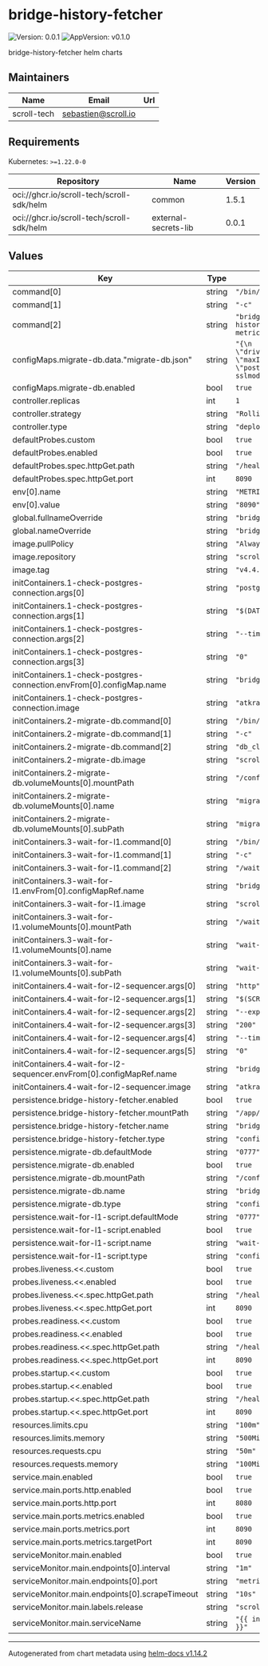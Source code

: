 # bridge-history-fetcher

![Version: 0.0.1](https://img.shields.io/badge/Version-0.0.1-informational?style=flat-square) ![AppVersion: v0.1.0](https://img.shields.io/badge/AppVersion-v0.1.0-informational?style=flat-square)

bridge-history-fetcher helm charts

## Maintainers

| Name | Email | Url |
| ---- | ------ | --- |
| scroll-tech | <sebastien@scroll.io> |  |

## Requirements

Kubernetes: `>=1.22.0-0`

| Repository | Name | Version |
|------------|------|---------|
| oci://ghcr.io/scroll-tech/scroll-sdk/helm | common | 1.5.1 |
| oci://ghcr.io/scroll-tech/scroll-sdk/helm | external-secrets-lib | 0.0.1 |

## Values

| Key | Type | Default | Description |
|-----|------|---------|-------------|
| command[0] | string | `"/bin/sh"` |  |
| command[1] | string | `"-c"` |  |
| command[2] | string | `"bridgehistoryapi-fetcher --config /app/conf/bridge-history-config.json --metrics --metrics.addr 0.0.0.0 --metrics.port ${METRICS_PORT} --log.debug"` |  |
| configMaps.migrate-db.data."migrate-db.json" | string | `"{\n  \"l1\": {},\n  \"l2\": {},\n  \"db\": {\n    \"driver_name\": \"postgres\",\n    \"maxOpenNum\": 50,\n    \"maxIdleNume\": 5,\n    \"dsn\": \"postgres://postgres:qwerty12345@postgresql:5432/scroll?sslmode=disable\"\n  }\n}\n"` |  |
| configMaps.migrate-db.enabled | bool | `true` |  |
| controller.replicas | int | `1` |  |
| controller.strategy | string | `"RollingUpdate"` |  |
| controller.type | string | `"deployment"` |  |
| defaultProbes.custom | bool | `true` |  |
| defaultProbes.enabled | bool | `true` |  |
| defaultProbes.spec.httpGet.path | string | `"/health"` |  |
| defaultProbes.spec.httpGet.port | int | `8090` |  |
| env[0].name | string | `"METRICS_PORT"` |  |
| env[0].value | string | `"8090"` |  |
| global.fullnameOverride | string | `"bridge-history-fetcher"` |  |
| global.nameOverride | string | `"bridge-history-fetcher"` |  |
| image.pullPolicy | string | `"Always"` |  |
| image.repository | string | `"scrolltech/bridgehistoryapi-fetcher"` |  |
| image.tag | string | `"v4.4.14"` |  |
| initContainers.1-check-postgres-connection.args[0] | string | `"postgresql"` |  |
| initContainers.1-check-postgres-connection.args[1] | string | `"$(DATABASE_URL)"` |  |
| initContainers.1-check-postgres-connection.args[2] | string | `"--timeout"` |  |
| initContainers.1-check-postgres-connection.args[3] | string | `"0"` |  |
| initContainers.1-check-postgres-connection.envFrom[0].configMap.name | string | `"bridge-history-fetcher-env"` |  |
| initContainers.1-check-postgres-connection.image | string | `"atkrad/wait4x:latest"` |  |
| initContainers.2-migrate-db.command[0] | string | `"/bin/sh"` |  |
| initContainers.2-migrate-db.command[1] | string | `"-c"` |  |
| initContainers.2-migrate-db.command[2] | string | `"db_cli --config /config/migrate-db.json migrate"` |  |
| initContainers.2-migrate-db.image | string | `"scrolltech/bridgehistoryapi-db-cli:v4.4.14"` |  |
| initContainers.2-migrate-db.volumeMounts[0].mountPath | string | `"/config/migrate-db.json"` |  |
| initContainers.2-migrate-db.volumeMounts[0].name | string | `"migrate-db"` |  |
| initContainers.2-migrate-db.volumeMounts[0].subPath | string | `"migrate-db.json"` |  |
| initContainers.3-wait-for-l1.command[0] | string | `"/bin/sh"` |  |
| initContainers.3-wait-for-l1.command[1] | string | `"-c"` |  |
| initContainers.3-wait-for-l1.command[2] | string | `"/wait-for-l1.sh $SCROLL_L1_RPC"` |  |
| initContainers.3-wait-for-l1.envFrom[0].configMapRef.name | string | `"bridge-history-fetcher-env"` |  |
| initContainers.3-wait-for-l1.image | string | `"scrolltech/scroll-alpine:v0.0.1"` |  |
| initContainers.3-wait-for-l1.volumeMounts[0].mountPath | string | `"/wait-for-l1.sh"` |  |
| initContainers.3-wait-for-l1.volumeMounts[0].name | string | `"wait-for-l1-script"` |  |
| initContainers.3-wait-for-l1.volumeMounts[0].subPath | string | `"wait-for-l1.sh"` |  |
| initContainers.4-wait-for-l2-sequencer.args[0] | string | `"http"` |  |
| initContainers.4-wait-for-l2-sequencer.args[1] | string | `"$(SCROLL_L2_RPC)"` |  |
| initContainers.4-wait-for-l2-sequencer.args[2] | string | `"--expect-status-code"` |  |
| initContainers.4-wait-for-l2-sequencer.args[3] | string | `"200"` |  |
| initContainers.4-wait-for-l2-sequencer.args[4] | string | `"--timeout"` |  |
| initContainers.4-wait-for-l2-sequencer.args[5] | string | `"0"` |  |
| initContainers.4-wait-for-l2-sequencer.envFrom[0].configMapRef.name | string | `"bridge-history-fetcher-env"` |  |
| initContainers.4-wait-for-l2-sequencer.image | string | `"atkrad/wait4x:latest"` |  |
| persistence.bridge-history-fetcher.enabled | bool | `true` |  |
| persistence.bridge-history-fetcher.mountPath | string | `"/app/conf/"` |  |
| persistence.bridge-history-fetcher.name | string | `"bridge-history-config"` |  |
| persistence.bridge-history-fetcher.type | string | `"configMap"` |  |
| persistence.migrate-db.defaultMode | string | `"0777"` |  |
| persistence.migrate-db.enabled | bool | `true` |  |
| persistence.migrate-db.mountPath | string | `"/config/migrate-db.json"` |  |
| persistence.migrate-db.name | string | `"bridge-history-fetcher-migrate-db"` |  |
| persistence.migrate-db.type | string | `"configMap"` |  |
| persistence.wait-for-l1-script.defaultMode | string | `"0777"` |  |
| persistence.wait-for-l1-script.enabled | bool | `true` |  |
| persistence.wait-for-l1-script.name | string | `"wait-for-l1-script"` |  |
| persistence.wait-for-l1-script.type | string | `"configMap"` |  |
| probes.liveness.<<.custom | bool | `true` |  |
| probes.liveness.<<.enabled | bool | `true` |  |
| probes.liveness.<<.spec.httpGet.path | string | `"/health"` |  |
| probes.liveness.<<.spec.httpGet.port | int | `8090` |  |
| probes.readiness.<<.custom | bool | `true` |  |
| probes.readiness.<<.enabled | bool | `true` |  |
| probes.readiness.<<.spec.httpGet.path | string | `"/health"` |  |
| probes.readiness.<<.spec.httpGet.port | int | `8090` |  |
| probes.startup.<<.custom | bool | `true` |  |
| probes.startup.<<.enabled | bool | `true` |  |
| probes.startup.<<.spec.httpGet.path | string | `"/health"` |  |
| probes.startup.<<.spec.httpGet.port | int | `8090` |  |
| resources.limits.cpu | string | `"100m"` |  |
| resources.limits.memory | string | `"500Mi"` |  |
| resources.requests.cpu | string | `"50m"` |  |
| resources.requests.memory | string | `"100Mi"` |  |
| service.main.enabled | bool | `true` |  |
| service.main.ports.http.enabled | bool | `true` |  |
| service.main.ports.http.port | int | `8080` |  |
| service.main.ports.metrics.enabled | bool | `true` |  |
| service.main.ports.metrics.port | int | `8090` |  |
| service.main.ports.metrics.targetPort | int | `8090` |  |
| serviceMonitor.main.enabled | bool | `true` |  |
| serviceMonitor.main.endpoints[0].interval | string | `"1m"` |  |
| serviceMonitor.main.endpoints[0].port | string | `"metrics"` |  |
| serviceMonitor.main.endpoints[0].scrapeTimeout | string | `"10s"` |  |
| serviceMonitor.main.labels.release | string | `"scroll-sdk"` |  |
| serviceMonitor.main.serviceName | string | `"{{ include \"scroll.common.lib.chart.names.fullname\" $ }}"` |  |

----------------------------------------------
Autogenerated from chart metadata using [helm-docs v1.14.2](https://github.com/norwoodj/helm-docs/releases/v1.14.2)

